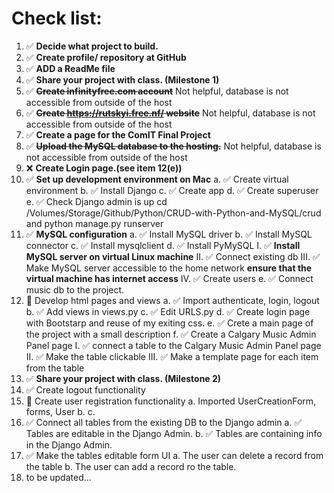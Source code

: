 # Check list:
1. ✅ **Decide what project to build.**
2. ✅ **Create profile/ repository at GitHub**
3. ✅ **ADD a ReadMe file**
4. ✅ **Share your project with class. (Milestone 1)**
5. ✅ **~~Create infinityfree.com account~~** Not helpful, database is not accessible from outside of the host
6. ✅ **~~Create https://rutskyi.free.nf/ website~~**  Not helpful, database is not accessible from outside of the host
7. ✅ **Create a page for the ComIT Final Project**
8. ✅ **~~Upload the MySQL database to the hosting.~~**   Not helpful, database is not accessible from outside of the host
9. ❌ **Create Login page.(see item 12(e))**
10. ✅ **Set up development environment on Mac**
 a. ✅ Create virtual environment 
 b. ✅ Install Django
 c. ✅ Create app 
 d. ✅ Create superuser
 e. ✅ Check Django admin is up cd /Volumes/Storage/Github/Python/CRUD-with-Python-and-MySQL/crud and python manage.py runserver 
11. ✅ **MySQL configuration**
 a. ✅ Install MySQL driver
 b. ✅ Install MySQL connector
 c. ✅ Install mysqlclient
 d. ✅ Install PyMySQL
  I.   ✅ **Install MySQL server on virtual Linux machine**
  II.  ✅ Connect existing db
  III. ✅ Make MySQL server accessible to the home network **ensure that the virtual machine has internet access**
  IV.  ✅ Create users
 e. ✅ Connect music db to the project.
12. 🔳 Develop html pages and views
 a. ✅ Import authenticate, login, logout
 b. ✅ Add views in views.py
 c. ✅ Edit URLS.py
 d. ✅ Create login page with Bootstarp and reuse of my exiting css.
 e. ✅ Crete a main page of the project with a small description
 f. ✅ Create a Calgary Music Admin Panel page
  I.   ✅ connect a table to the Calgary Music Admin Panel page
  II.  ✅ Make the table clickable
  III. ✅ Make a template page for each item from the table
13. ✅ **Share your project with class. (Milestone 2)**
14. ✅ Create logout functionality
15. 🔳 Create user registration functionality
 a. Imported UserCreationForm, forms, User
 b. 
 c. 
16. ✅ Connect all tables from the existing DB to the Django admin 
 a. ✅ Tables are editable in the Django Admin.
 b. ✅ Tables are containing info in the Django Admin.
17. ✅ Make the tables editable form UI
 a. The user can delete a record from the table
 b. The user can add a record ro the table.
18. to be updated…

